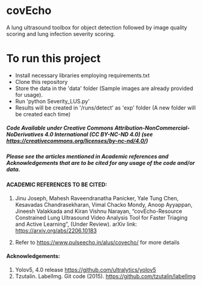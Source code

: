 # covEcho

A lung ultrasound toolbox for object detection followed by image quality scoring and lung infection severity scoring.

# To run this project

- Install necessary libraries employing requirements.txt
- Clone this repository
- Store the data in the 'data' folder (Sample images are already provided for usage).
- Run 'python Severity_LUS.py'
- Results will be created in '/runs/detect' as 'exp' folder (A new folder will be created each time)

##### Code Available under Creative Commons Attribution-NonCommercial-NoDerivatives 4.0 International (CC BY-NC-ND 4.0) (see https://creativecommons.org/licenses/by-nc-nd/4.0/)

##### Please see the articles mentioned in Academic references and Acknowledgements that are to be cited for any usage of the code and/or data.

#### ACADEMIC REFERENCES TO BE CITED:
1. Jinu Joseph, Mahesh Raveendranatha Panicker, Yale Tung Chen, Kesavadas Chandrasekharan, Vimal Chacko Mondy, Anoop Ayyappan, Jineesh Valakkada and Kiran Vishnu Narayan, “covEcho-Resource Constrained Lung Ultrasound Video Analysis Tool for Faster Triaging and Active Learning”, (Under Review). arXiv link: https://arxiv.org/abs/2206.10183 

2. Refer to https://www.pulseecho.in/alus/covecho/ for more details

#### Acknowledgements:

1. Yolov5, 4.0 release https://github.com/ultralytics/yolov5
2. Tzutalin. LabelImg. Git code (2015). https://github.com/tzutalin/labelImg
